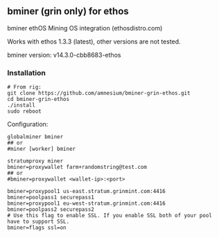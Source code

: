 ## bminer (grin only) for ethos
bminer ethOS Mining OS integration (ethosdistro.com)

Works with ethos 1.3.3 (latest), other versions are not tested.

bminer version: v14.3.0-cbb8683-ethos

### Installation
```
# From rig:
git clone https://github.com/amnesium/bminer-grin-ethos.git
cd bminer-grin-ethos
./install
sudo reboot
```

Configuration:
```
globalminer bminer
## or 
#miner [worker] bminer

stratumproxy miner
bminer=proxywallet farm+randomstring@test.com
## or
#bminer=proxywallet <wallet-ip>:<port>

bminer=proxypool1 us-east.stratum.grinmint.com:4416
bminer=poolpass1 securepass1
bminer=proxypool1 eu-west-stratum.grinmint.com:4416
bminer=poolpass2 securepass2
# Use this flag to enable SSL. If you enable SSL both of your pool have to support SSL.
bminer=flags ssl=on

```



